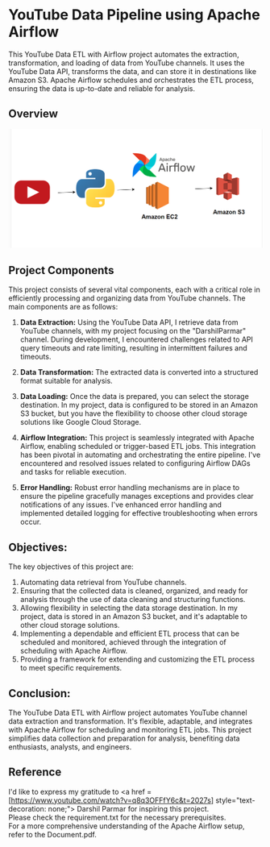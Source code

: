 # YouTube Data Pipeline using Apache Airflow

This YouTube Data ETL with Airflow project automates the extraction, transformation, and loading of data from YouTube channels. It uses the YouTube Data API, transforms the data, and can store it in destinations like Amazon S3.
Apache Airflow schedules and orchestrates the ETL process, ensuring the data is up-to-date and reliable for analysis.

## Overview
<div class="image-container"><img src="/images/overview.png" alt="Project Image"></div>

## Project Components
This project consists of several vital components, each with a critical role in efficiently processing and organizing data from YouTube channels. The main components are as follows:

1. **Data Extraction:** Using the YouTube Data API, I retrieve data from YouTube channels, with my project focusing on the "DarshilParmar" channel. During development, I encountered challenges related to API query timeouts and rate limiting, resulting in intermittent failures and timeouts.

2. **Data Transformation:** The extracted data is converted into a structured format suitable for analysis.

3. **Data Loading:** Once the data is prepared, you can select the storage destination. In my project, data is configured to be stored in an Amazon S3 bucket, but you have the flexibility to choose other cloud storage solutions like Google Cloud Storage.

4. **Airflow Integration:** This project is seamlessly integrated with Apache Airflow, enabling scheduled or trigger-based ETL jobs. This integration has been pivotal in automating and orchestrating the entire pipeline. I've encountered and resolved issues related to configuring Airflow DAGs and tasks for reliable execution.

5. **Error Handling:** Robust error handling mechanisms are in place to ensure the pipeline gracefully manages exceptions and provides clear notifications of any issues. I've enhanced error handling and implemented detailed logging for effective troubleshooting when errors occur.

## Objectives:
The key objectives of this project are:

1. Automating data retrieval from YouTube channels.
2. Ensuring that the collected data is cleaned, organized, and ready for analysis through the use of data cleaning and structuring functions.
3. Allowing flexibility in selecting the data storage destination. In my project, data is stored in an Amazon S3 bucket, and it's adaptable to other cloud storage solutions.
4. Implementing a dependable and efficient ETL process that can be scheduled and monitored, achieved through the integration of scheduling with Apache Airflow.
5. Providing a framework for extending and customizing the ETL process to meet specific requirements.

## Conclusion:
The YouTube Data ETL with Airflow project automates YouTube channel data extraction and transformation. It's flexible, adaptable, and integrates with Apache Airflow for scheduling and monitoring ETL jobs. This project simplifies data collection and preparation for analysis, benefiting data enthusiasts, analysts, and engineers.

## Reference
I'd like to express my gratitude to <a href = [https://www.youtube.com/watch?v=q8q3OFFfY6c&t=2027s]  style="text-decoration: none;"> Darshil Parmar</a> for inspiring this project. <br>
Please check the requirement.txt for the necessary prerequisites.<br>
For a more comprehensive understanding of the Apache Airflow setup, refer to the Document.pdf.<br>
